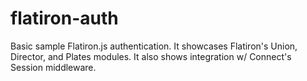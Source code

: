 flatiron-auth
=============

Basic sample Flatiron.js authentication. It showcases Flatiron's Union, Director, and Plates modules. It also shows integration w/ Connect's Session middleware.